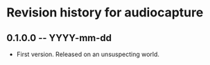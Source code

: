 # Revision history for audiocapture

## 0.1.0.0  -- YYYY-mm-dd

* First version. Released on an unsuspecting world.

